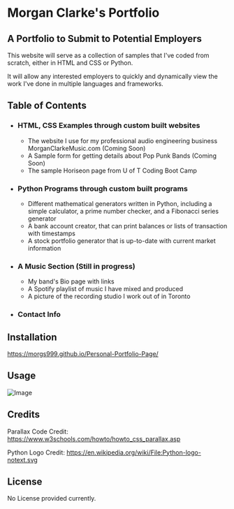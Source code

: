 # Morgan Clarke's Portfolio

## A Portfolio to Submit to Potential Employers
This website will serve as a collection of samples that I've coded from scratch, either in HTML and CSS or Python.

It will allow any interested employers to quickly and dynamically view the work I've done in multiple languages and frameworks.

## Table of Contents
 - ### HTML, CSS Examples through custom built websites
     - The website I use for my professional audio engineering business MorganClarkeMusic.com (Coming Soon)
     - A Sample form for getting details about Pop Punk Bands (Coming Soon)
     - The sample Horiseon page from U of T Coding Boot Camp
 - ### Python Programs through custom built programs
     - Different mathematical generators written in Python, including a simple calculator, a prime number checker, and a Fibonacci series generator
     - A bank account creator, that can print balances or lists of transaction with timestamps
     - A stock portfolio generator that is up-to-date with current market information
 - ### A Music Section (Still in progress)
     - My band's Bio page with links
     - A Spotify playlist of music I have mixed and produced
     - A picture of the recording studio I work out of in Toronto

 - ### Contact Info


## Installation
https://morgs999.github.io/Personal-Portfolio-Page/

## Usage

![Image](../Personal%20Portfolio%20Page/assets/images/Website%20Screenshot.png)


## Credits
 Parallax Code Credit: https://www.w3schools.com/howto/howto_css_parallax.asp

 Python Logo Credit: https://en.wikipedia.org/wiki/File:Python-logo-notext.svg

 ## License
 No License provided currently.
